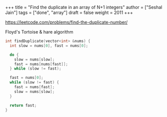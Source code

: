 +++
title = "Find the duplicate in an array of N+1 integers"
author = ["Seshal Jain"]
tags = ["done", "array"]
draft = false
weight = 2011
+++

<https://leetcode.com/problems/find-the-duplicate-number/>

Floyd's Tortoise & hare algorithm

```cpp
int findDuplicate(vector<int> &nums) {
  int slow = nums[0], fast = nums[0];

  do {
    slow = nums[slow];
    fast = nums[nums[fast]];
  } while (slow != fast);

  fast = nums[0];
  while (slow != fast) {
    fast = nums[fast];
    slow = nums[slow];
  }

  return fast;
}
```
